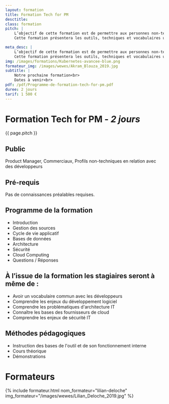 ```yaml
---
layout: formation
title: Formation Tech for PM
desctitle: 
class: formation
pitch: |
    L’objectif de cette formation est de permettre aux personnes non-techniques amenées à intervenir auprès des développeurs à se familiariser avec leurs pratiques.
    Cette formation présentera les outils, techniques et vocabulaires utilisés par les développeurs et devops.

meta_desc: |
    L’objectif de cette formation est de permettre aux personnes non-techniques amenées à intervenir auprès des développeurs à se familiariser avec leurs pratiques.
    Cette formation présentera les outils, techniques et vocabulaires utilisés par les développeurs et devops.
img: /images/formations/Kubernetes-avancee-blue.png
formateur_img: /images/wewes/Akram_Blouza_2019.jpg
subtitle: |
    Notre prochaine formation<br>
    Dates à venir<br>
pdf: /pdf/Programme-de-formation-tech-for-pm.pdf
duree: 2 jours
tarif: 1 500 €
---
```


# Formation Tech for PM - *2 jours*

{{ page.pitch }}

## Public

Product Manager, Commerciaux, Profils non-techniques en relation avec des développeurs

## Pré-requis


Pas de connaissances préalables requises.


## Programme de la formation

* Introduction
* Gestion des sources
* Cycle de vie applicatif
* Bases de données
* Architecture
* Sécurité
* Cloud Computing
* Questions / Réponses

## À l’issue de la formation les stagiaires seront à même de :

* Avoir un vocabulaire commun avec les développeurs
* Comprendre les enjeux du développement logiciel
* Comprendre les problématiques d'architecture IT
* Connaître les bases des fournisseurs de cloud
* Comprendre les enjeux de sécurité IT


## Méthodes pédagogiques

* Instruction des bases de l'outil et de son fonctionnement interne
* Cours théorique
* Démonstrations


# Formateurs

{% include formateur.html nom_formateur="lilian-deloche" img_formateur="/images/wewes/Lilian_Deloche_2019.jpg" %}
